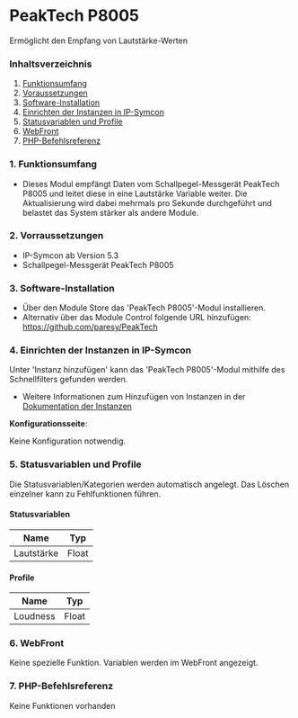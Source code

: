 # PeakTech P8005
Ermöglicht den Empfang von Lautstärke-Werten

### Inhaltsverzeichnis

1. [Funktionsumfang](#1-funktionsumfang)
2. [Voraussetzungen](#2-voraussetzungen)
3. [Software-Installation](#3-software-installation)
4. [Einrichten der Instanzen in IP-Symcon](#4-einrichten-der-instanzen-in-ip-symcon)
5. [Statusvariablen und Profile](#5-statusvariablen-und-profile)
6. [WebFront](#6-webfront)
7. [PHP-Befehlsreferenz](#7-php-befehlsreferenz)

### 1. Funktionsumfang

* Dieses Modul empfängt Daten vom Schallpegel-Messgerät PeakTech P8005 und leitet diese in eine Lautstärke Variable weiter. Die Aktualisierung wird dabei mehrmals pro Sekunde durchgeführt und belastet das System stärker als andere Module.

### 2. Vorraussetzungen

- IP-Symcon ab Version 5.3
- Schallpegel-Messgerät PeakTech P8005

### 3. Software-Installation

* Über den Module Store das 'PeakTech P8005'-Modul installieren.
* Alternativ über das Module Control folgende URL hinzufügen: https://github.com/paresy/PeakTech

### 4. Einrichten der Instanzen in IP-Symcon

Unter 'Instanz hinzufügen' kann das 'PeakTech P8005'-Modul mithilfe des Schnellfilters gefunden werden.  
- Weitere Informationen zum Hinzufügen von Instanzen in der [Dokumentation der Instanzen](https://www.symcon.de/service/dokumentation/konzepte/instanzen/#Instanz_hinzufügen)

__Konfigurationsseite__:

Keine Konfiguration notwendig.

### 5. Statusvariablen und Profile

Die Statusvariablen/Kategorien werden automatisch angelegt. Das Löschen einzelner kann zu Fehlfunktionen führen.

#### Statusvariablen

Name               | Typ
------------------ | -------
Lautstärke         | Float

#### Profile

Name     | Typ
-------- | -------
Loudness | Float

### 6. WebFront

Keine spezielle Funktion. Variablen werden im WebFront angezeigt.

### 7. PHP-Befehlsreferenz

Keine Funktionen vorhanden
